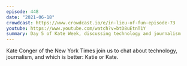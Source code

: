 ```yaml
---
episode: 448
date: "2021-06-18"
crowdcast: https://www.crowdcast.io/e/in-lieu-of-fun-episode-73
youtube: https://www.youtube.com/watch?v=btD8uEtnT1Y
summary: Day 5 of Kate Week, discussing technology and journalism
---
```

Kate Conger of the New York Times join us to chat about technology, journalism, and which is better: Katie or Kate.
